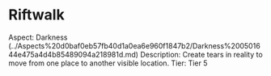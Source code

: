 # Riftwalk

Aspect: Darkness (../Aspects%20d0baf0eb57fb40d1a0ea6e960f1847b2/Darkness%200501644e475a4d4b85489094a218981d.md)
Description: Create tears in reality to move from one place to another visible location.
Tier: Tier 5